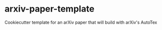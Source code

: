# arxiv-paper-template
Cookiecutter template for an arXiv paper that will build with arXiv's AutoTex
